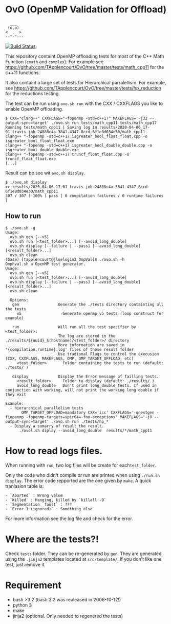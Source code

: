 # OvO (OpenMP Validation for Offload)

```
  ___
 (o,o)
<  .  >
--"-"---
```

[![Build Status](https://travis-ci.org/TApplencourt/OvO.svg?branch=master)](https://travis-ci.org/TApplencourt/OvO)

This repository containt OpenMP offloading tests for most of the C++ Math Function (`cmath` and `complex`). For example see https://github.com/TApplencourt/OvO/tree/master/tests/math_cpp11 for the c++11 functions.

It also containt a large set of tests for Hierarchical parralellism. For example, see https://github.com/TApplencourt/OvO/tree/master/tests/hp_reduction for the reductions testing.

The test can be run using `ovo.sh run` with the CXX / CXXFLAGS you like to enable OpenMP offloading.

```
$ CXX="clang++" CXXFLAGS="-fopenmp -std=c++17" MAKEFLAGS='-j32 --output-sync=target' ./ovo.sh run tests/math_cpp11 tests/math_cpp17
Running tests/math_cpp11 | Saving log in results/2020-04-06_17-01_travis-job-24888c4a-3841-4347-8ccd-6f1e8d034e30/math_cpp11
clang++ "-fopenmp -std=c++17 isgreater_bool_float_float.cpp -o isgreater_bool_float_float.exe
clang++ "-fopenmp -std=c++17 isgreater_bool_double_double.cpp -o isgreater_bool_double_double.exe
clang++ "-fopenmp -std=c++17 truncf_float_float.cpp -o truncf_float_float.exe
[...]
```
Result can be see wit `ovo.sh display`.

```
$ ./ovo.sh display
>> results/2020-04-06_17-01_travis-job-24888c4a-3841-4347-8ccd-6f1e8d034e30/math_cpp11
307 / 307 ( 100% ) pass [ 0 compilation failures / 0 runtime failures ]
```

## How to run

```
$ ./ovo.sh -g
Usage:
  ovo.sh gen [--v5]
  ovo.sh run [<test_folder>...] [--avoid_long_double]
  ovo.sh display [--failure | --pass] [--avoid_long_double] [<result_folder>...]
  ovo.sh clean
(base) [tapplencourt@jlselogin2 OmpVal]$ ./ovo.sh -h
Omphval.sh a OpenMP test generator.
Usage:
  ovo.sh gen [--v5]
  ovo.sh run [<test_folder>...] [--avoid_long_double]
  ovo.sh display [--failure | --pass] [--avoid_long_double] [<result_folder>...]
  ovo.sh clean

  Options:
   gen                 Generate the ./tests directory containting all the tests
     v5                  Generate openmp v5 tests (loop construct for example)

   run                 Will run all the test specifier by <test_folder>.
                       The log are stored in the ./results/${uuid}_$(hostname)/<test_folder>/ directory
                       More information are saved in '{compilation,runtime}.log' files of those result folder
                       Use tradional Flags to control the execusion (CXX, CXXFLAGS, MAKEFLAGS, OMP, OMP_TARGET_OFFLOAD, etc)
     <test_folder>       Folder containing the tests to run (default: ./tests/ )

   display             Display the Error message of failling tests.
     <result_folder>     Folder to display (default: ./results/ )
     avoid_long_double   Don't print long_double tests. If used in conjunction with working, will not print the working long double if they exit

Example:
  - hierarchical parallelism tests
       OMP_TARGET_OFFLOAD=mandatory CXX='icc' CXXFLAGS='-qnextgen -fiopenmp -fopenmp-targets=spir64=-fno-exceptions' MAKEFLAGS='-j8 --output-sync=target' ./ovo.sh run ./tests/hp_*
  - Display a sumarry of result the result.
      ./ovol.sh diplay --avoid_long_double  results/*/math_cpp11
```

# How to read logs files.

When running with `run`, two log files will be create for each`test_folder`.
 
Only the code who didn't compile or run are printed when using `./run.sh display`.
The error code repported are the one given by `make`. A quick tranlasion table is:

    - `Aborted` : Wrong value
    - `Killed` : Hanging, killed by `killall -9`
    - `Segmentation  fault` : ???
    - `Error 1 (ignored)` : Something else

For more information see the log file and check for the error.

# Where are the tests?!

Check `tests` folder. They can be re-generated by `gen`.
They are generated using the `.jinja2` templates located at `src/template/`.
If you don't like one test, just remove it. 

# Requirement
 - bash >3.2 (bash 3.2 was realeased in 2006-10-12!)
 - python 3
 - make
 - jinja2 (optional. Only needed to regenered the tests)
